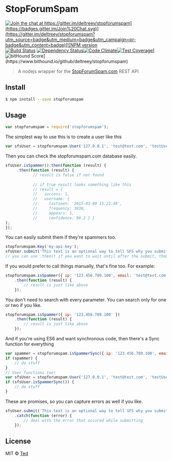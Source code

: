 # StopForumSpam

[![Join the chat at https://gitter.im/deltreey/stopforumspam](https://badges.gitter.im/Join%20Chat.svg)](https://gitter.im/deltreey/stopforumspam?utm_source=badge&utm_medium=badge&utm_campaign=pr-badge&utm_content=badge)[![NPM version][npm-image]][npm-url] [![Build Status][travis-image]][travis-url] [![Dependency Status][daviddm-image]][daviddm-url][![Code Climate](https://codeclimate.com/github/deltreey/stopforumspam/badges/gpa.svg)](https://codeclimate.com/github/deltreey/stopforumspam)[![Test Coverage](https://codeclimate.com/github/deltreey/stopforumspam/badges/coverage.svg)](https://codeclimate.com/github/deltreey/stopforumspam/coverage)[![bitHound Score](https://www.bithound.io/github/deltreey/stopforumspam/badges/score.svg?)](https://www.bithound.io/github/deltreey/stopforumspam)

> A nodejs wrapper for the [StopForumSpam.com][sfs] REST API


## Install

```sh
$ npm install --save stopforumspam
```


## Usage

```js
var stopforumspam = require('stopforumspam');
```

The simplest way to use this is to create a user like this
```js
var sfsUser = stopforumspam.User('127.0.0.1', 'test@test.com', 'testUserName');
```

Then you can check the stopforumspam.com database easily.
```js
sfsUser.isSpammer().then(function (result) {
	 .then(function (result) {
			// result is false if not found
			
			// if true result looks something like this
			// result = {
			//   success: 1,
			//   username: {
			//     lastseen: '2015-03-09 15:22:49',
			//     frequency: 3830,
			//     appears: 1,
			//     confidence: 90.2 } }
);
});
```

You can easily submit them if they're spammers too.
```js
stopforumspam.Key('my-api-key');
sfsUser.submit('This text is an optional way to tell SFS why you submitted the user.');
// you can use .then() if you want to wait until after the submit, though I can't imagine why
```

If you would prefer to call things manually, that's fine too.  For example:
```js
stopforumspam.isSpammer({ ip: '123.456.789.100', email: 'test@test.com', username: 'Spammer!' })
	.then(function (result) {
		// result is just like above
	});
```

You don't need to search with every parameter.  You can search only for one or two if you like.
```js
stopforumspam.isSpammer({ ip: '123.456.789.100' })
	.then(function (result) {
		// result is just like above
	});
```

And if you're using ES6 and want synchronous code, then there's a Sync function for everything
```js
var spammer = stopforumspam.isSpammerSync({ ip: '123.456.789.100', email: 'test@test.com', username: 'Spammer!' });
if (spammer) {
	// do stuff
}
// User functions too!
var sfsUser = stopforumspam.User('127.0.0.1', 'test@test.com', 'testUserName');
if (sfsUser.isSpammerSync()) {
	// do stuff
}
```

These are promises, so you can capture errors as well if you like.
```js
sfsUser.submit('This text is an optional way to tell SFS why you submitted the user.')
	.catch(function (error) {
		// deal with the error that occured while submitting
	});
```

## License

MIT © [Ted](https://github.com/deltreey)


[npm-image]: https://badge.fury.io/js/stopforumspam.svg
[npm-url]: https://npmjs.org/package/stopforumspam
[travis-image]: https://travis-ci.org/deltreey/stopforumspam.svg?branch=master
[travis-url]: https://travis-ci.org/deltreey/stopforumspam
[daviddm-image]: https://david-dm.org/deltreey/stopforumspam.svg?theme=shields.io
[daviddm-url]: https://david-dm.org/deltreey/stopforumspam
[sfs]: http://stopforumspam.com
